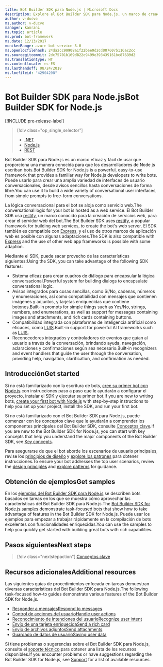```yaml
---
title: Bot Builder SDK para Node.js | Microsoft Docs
description: Explore el Bot Builder SDK para Node.js, un marco de creación de bots eficaz y fácil de usar.
author: v-ducvo
ms.author: v-ducvo
manager: kamrani
ms.topic: article
ms.prod: bot-framework
ms.date: 12/13/2017
monikerRange: azure-bot-service-3.0
ms.openlocfilehash: 24da2cc90908a1f22bee9d2cd007607b116ac2cc
ms.sourcegitcommit: 2dc75701b169d822c9499e393439161bc87639d2
ms.translationtype: HT
ms.contentlocale: es-ES
ms.lasthandoff: 08/24/2018
ms.locfileid: "42904208"
---
```

# <a name="bot-builder-sdk-for-nodejs"></a><span data-ttu-id="1e812-103">Bot Builder SDK para Node.js</span><span class="sxs-lookup"><span data-stu-id="1e812-103">Bot Builder SDK for Node.js</span></span>

[!INCLUDE [pre-release-label](../includes/pre-release-label-v3.md)]

> [!div class="op_single_selector"]
> - [.NET](../dotnet/bot-builder-dotnet-overview.md)
> - [Node.js](../nodejs/bot-builder-nodejs-overview.md)
> - [REST](../rest-api/bot-framework-rest-overview.md)

<span data-ttu-id="1e812-107">Bot Builder SDK para Node.js es un marco eficaz y fácil de usar que proporciona una manera conocida para que los desarrolladores de Node.js escriban bots.</span><span class="sxs-lookup"><span data-stu-id="1e812-107">Bot Builder SDK for Node.js is a powerful, easy-to-use framework that provides a familiar way for Node.js developers to write bots.</span></span>
<span data-ttu-id="1e812-108">Puede usarlo para crear una amplia variedad de interfaces de usuario conversacionales, desde avisos sencillos hasta conversaciones de forma libre.</span><span class="sxs-lookup"><span data-stu-id="1e812-108">You can use it to build a wide variety of conversational user interfaces, from simple prompts to free-form conversations.</span></span>

<span data-ttu-id="1e812-109">La lógica conversacional para el bot se aloja como servicio web.</span><span class="sxs-lookup"><span data-stu-id="1e812-109">The conversational logic for your bot is hosted as a web service.</span></span> <span data-ttu-id="1e812-110">El Bot Builder SDK usa <a href="http://restify.com">restify</a>, un marco conocido para la creación de servicios web, para crear el servidor web del bot.</span><span class="sxs-lookup"><span data-stu-id="1e812-110">The Bot Builder SDK uses <a href="http://restify.com">restify</a>, a popular framework for building web services, to create the bot's web server.</span></span> <span data-ttu-id="1e812-111">El SDK también es compatible con <a href="http://expressjs.com/">Express</a>, y el uso de otros marcos de aplicación web es posible con algunas adaptaciones.</span><span class="sxs-lookup"><span data-stu-id="1e812-111">The SDK is also compatible with <a href="http://expressjs.com/">Express</a> and the use of other web app frameworks is possible with some adaption.</span></span> 

<span data-ttu-id="1e812-112">Mediante el SDK, puede sacar provecho de las características siguientes:</span><span class="sxs-lookup"><span data-stu-id="1e812-112">Using the SDK, you can take advantage of the following SDK features:</span></span> 

- <span data-ttu-id="1e812-113">Sistema eficaz para crear cuadros de diálogo para encapsular la lógica conversacional.</span><span class="sxs-lookup"><span data-stu-id="1e812-113">Powerful system for building dialogs to encapsulate conversational logic.</span></span>
- <span data-ttu-id="1e812-114">Avisos integrados para cosas sencillas, como Sí/No, cadenas, números y enumeraciones, así como compatibilidad con mensajes que contienen imágenes y adjuntos, y tarjetas enriquecidas que contiene botones.</span><span class="sxs-lookup"><span data-stu-id="1e812-114">Built-in prompts for simple things such as Yes/No, strings, numbers, and enumerations, as well as support for messages containing images and attachments, and rich cards containing buttons.</span></span>
- <span data-ttu-id="1e812-115">Compatibilidad integrada con plataformas de inteligencia artificial como eficaces, como <a href="http://luis.ai" target="_blank">LUIS</a>.</span><span class="sxs-lookup"><span data-stu-id="1e812-115">Built-in support for powerful AI frameworks such as <a href="http://luis.ai" target="_blank">LUIS</a>.</span></span>
- <span data-ttu-id="1e812-116">Reconocedores integrados y controladores de eventos que guían al usuario a través de la conversación, brindando ayuda, navegación, aclaraciones y confirmaciones según sea necesario.</span><span class="sxs-lookup"><span data-stu-id="1e812-116">Built-in recognizers and event handlers that guide the user through the conversation, providing help, navigation, clarification, and confirmation as needed.</span></span>

## <a name="get-started"></a><span data-ttu-id="1e812-117">Introducción</span><span class="sxs-lookup"><span data-stu-id="1e812-117">Get started</span></span>

<span data-ttu-id="1e812-118">Si no está familiarizado con la escritura de bots, [cree su primer bot con Node.js](bot-builder-nodejs-quickstart.md) con instrucciones paso a paso que le ayudarán a configurar el proyecto, instalar el SDK y ejecutar su primer bot.</span><span class="sxs-lookup"><span data-stu-id="1e812-118">If you are new to writing bots, [create your first bot with Node.js](bot-builder-nodejs-quickstart.md) with step-by-step instructions to help you set up your project, install the SDK, and run your first bot.</span></span> 

<span data-ttu-id="1e812-119">Si no está familiarizado con el Bot Builder SDK para Node.js, puede comenzar con los conceptos clave que le ayudarán a comprender los componentes principales del Bot Builder SDK, consulte [Conceptos clave](bot-builder-nodejs-concepts.md).</span><span class="sxs-lookup"><span data-stu-id="1e812-119">If you are new to the Bot Builder SDK for Node.js, you can start with key concepts that help you understand the major components of the Bot Builder SDK, see [Key concepts](bot-builder-nodejs-concepts.md).</span></span>

<span data-ttu-id="1e812-120">Para asegurarse de que el bot aborde los escenarios de usuario principales, revise los [principios de diseño](../bot-service-design-principles.md) y [explore los patrones](../bot-service-design-pattern-task-automation.md) para obtener instrucciones.</span><span class="sxs-lookup"><span data-stu-id="1e812-120">To ensure your bot addresses the top user scenarios, review the [design principles](../bot-service-design-principles.md) and [explore patterns](../bot-service-design-pattern-task-automation.md) for guidance.</span></span>

## <a name="get-samples"></a><span data-ttu-id="1e812-121">Obtención de ejemplos</span><span class="sxs-lookup"><span data-stu-id="1e812-121">Get samples</span></span>

<span data-ttu-id="1e812-122">En los [ejemplos del Bot Builder SDK para Node.js](bot-builder-nodejs-samples.md) se describen bots basados en tareas en los que se muestra cómo aprovechar las características del Bot Builder SDK para Node.js.</span><span class="sxs-lookup"><span data-stu-id="1e812-122">The [Bot Builder SDK for Node.js samples](bot-builder-nodejs-samples.md) demonstrate task-focused bots that show how to take advantage of features in the Bot Builder SDK for Node.js.</span></span> <span data-ttu-id="1e812-123">Puede usar los ejemplos para empezar a trabajar rápidamente en la compilación de bots excelentes con funcionalidades enriquecidas.</span><span class="sxs-lookup"><span data-stu-id="1e812-123">You can use the samples to help you quickly get started with building great bots with rich capabilities.</span></span>

## <a name="next-steps"></a><span data-ttu-id="1e812-124">Pasos siguientes</span><span class="sxs-lookup"><span data-stu-id="1e812-124">Next steps</span></span>
> [!div class="nextstepaction"]
> [Conceptos clave](bot-builder-nodejs-concepts.md)

## <a name="additional-resources"></a><span data-ttu-id="1e812-126">Recursos adicionales</span><span class="sxs-lookup"><span data-stu-id="1e812-126">Additional resources</span></span>

<span data-ttu-id="1e812-127">Las siguientes guías de procedimientos enfocada en tareas demuestran diversas características del Bot Builder SDK para Node.js.</span><span class="sxs-lookup"><span data-stu-id="1e812-127">The following task-focused how-to guides demonstrate various features of the Bot Builder SDK for Node.js.</span></span>

* [<span data-ttu-id="1e812-128">Responder a mensajes</span><span class="sxs-lookup"><span data-stu-id="1e812-128">Respond to messages</span></span>](bot-builder-nodejs-use-default-message-handler.md)
* [<span data-ttu-id="1e812-129">Control de acciones del usuario</span><span class="sxs-lookup"><span data-stu-id="1e812-129">Handle user actions</span></span>](bot-builder-nodejs-dialog-actions.md)
* [<span data-ttu-id="1e812-130">Reconocimiento de intenciones del usuario</span><span class="sxs-lookup"><span data-stu-id="1e812-130">Recognize user intent</span></span>](bot-builder-nodejs-recognize-intent-messages.md)
* [<span data-ttu-id="1e812-131">Envío de una tarjeta enriquecida</span><span class="sxs-lookup"><span data-stu-id="1e812-131">Send a rich card</span></span>](bot-builder-nodejs-send-rich-cards.md)
* [<span data-ttu-id="1e812-132">Envío de archivos adjuntos</span><span class="sxs-lookup"><span data-stu-id="1e812-132">Send attachments</span></span>](bot-builder-nodejs-send-receive-attachments.md)
* [<span data-ttu-id="1e812-133">Guardado de datos de usuario</span><span class="sxs-lookup"><span data-stu-id="1e812-133">Saving user data</span></span>](bot-builder-nodejs-save-user-data.md)


<span data-ttu-id="1e812-134">Si tiene problemas o sugerencias sobre el Bot Builder SDK para Node.js, consulte el [soporte técnico](../bot-service-resources-links-help.md) para obtener una lista de los recursos disponibles.</span><span class="sxs-lookup"><span data-stu-id="1e812-134">If you encounter problems or have suggestions regarding the Bot Builder SDK for Node.js, see [Support](../bot-service-resources-links-help.md) for a list of available resources.</span></span> 


[DesignGuide]: ../bot-service-design-principles.md 
[DesignPatterns]: ../bot-service-design-pattern-task-automation.md 
[HowTo]: bot-builder-nodejs-use-default-message-handler.md 

